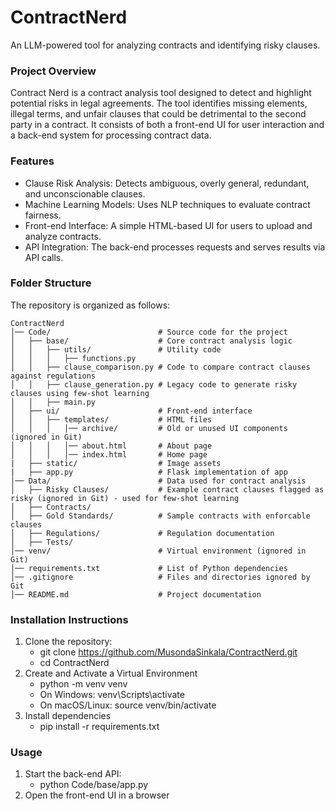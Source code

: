 # ContractNerd
An LLM-powered tool for analyzing contracts and identifying risky clauses.

### Project Overview

Contract Nerd is a contract analysis tool designed to detect and highlight potential risks in legal agreements. The tool identifies missing elements, illegal terms, and unfair clauses that could be detrimental to the second party in a contract. It consists of both a front-end UI for user interaction and a back-end system for processing contract data.

### Features
- Clause Risk Analysis: Detects ambiguous, overly general, redundant, and unconscionable clauses.
- Machine Learning Models: Uses NLP techniques to evaluate contract fairness.
- Front-end Interface: A simple HTML-based UI for users to upload and analyze contracts.
- API Integration: The back-end processes requests and serves results via API calls.

### Folder Structure

The repository is organized as follows:
```
ContractNerd
│── Code/                        # Source code for the project
│   ├── base/                    # Core contract analysis logic
│   │   ├── utils/               # Utility code
│   │   │   ├── functions.py     
│   │   ├── clause_comparison.py # Code to compare contract clauses against regulations 
│   │   ├── clause_generation.py # Legacy code to generate risky clauses using few-shot learning
│   │   ├── main.py              
│   ├── ui/                      # Front-end interface
│   │   ├── templates/           # HTML files
│   │   │   │── archive/         # Old or unused UI components (ignored in Git)
│   │   │   │── about.html       # About page
│   │   │   │── index.html       # Home page
|   ├── static/                  # Image assets
|   ├── app.py                   # Flask implementation of app
│── Data/                        # Data used for contract analysis
│   ├── Risky Clauses/           # Example contract clauses flagged as risky (ignored in Git) - used for few-shot learning
│   ├── Contracts/               
│   ├── Gold Standards/          # Sample contracts with enforcable clauses
│   ├── Regulations/             # Regulation documentation
│   ├── Tests/           
│── venv/                        # Virtual environment (ignored in Git)
│── requirements.txt             # List of Python dependencies
│── .gitignore                   # Files and directories ignored by Git
│── README.md                    # Project documentation
```

### Installation Instructions

1. Clone the repository:
   - git clone https://github.com/MusondaSinkala/ContractNerd.git
   - cd ContractNerd
2. Create and Activate a Virtual Environment
   - python -m venv venv
   - On Windows: venv\Scripts\activate
   - On macOS/Linux: source venv/bin/activate
3. Install dependencies
   - pip install -r requirements.txt

### Usage
1. Start the back-end API:
   - python Code/base/app.py
2.  Open the front-end UI in a browser
